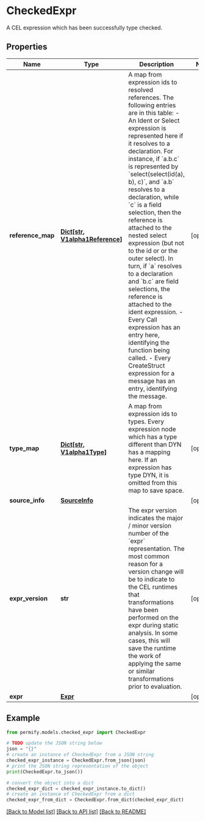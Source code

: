 # CheckedExpr

A CEL expression which has been successfully type checked.

## Properties

Name | Type | Description | Notes
------------ | ------------- | ------------- | -------------
**reference_map** | [**Dict[str, V1alpha1Reference]**](V1alpha1Reference.md) | A map from expression ids to resolved references.  The following entries are in this table:  - An Ident or Select expression is represented here if it resolves to a   declaration. For instance, if &#x60;a.b.c&#x60; is represented by   &#x60;select(select(id(a), b), c)&#x60;, and &#x60;a.b&#x60; resolves to a declaration,   while &#x60;c&#x60; is a field selection, then the reference is attached to the   nested select expression (but not to the id or or the outer select).   In turn, if &#x60;a&#x60; resolves to a declaration and &#x60;b.c&#x60; are field selections,   the reference is attached to the ident expression. - Every Call expression has an entry here, identifying the function being   called. - Every CreateStruct expression for a message has an entry, identifying   the message. | [optional] 
**type_map** | [**Dict[str, V1alpha1Type]**](V1alpha1Type.md) | A map from expression ids to types.  Every expression node which has a type different than DYN has a mapping here. If an expression has type DYN, it is omitted from this map to save space. | [optional] 
**source_info** | [**SourceInfo**](SourceInfo.md) |  | [optional] 
**expr_version** | **str** | The expr version indicates the major / minor version number of the &#x60;expr&#x60; representation.  The most common reason for a version change will be to indicate to the CEL runtimes that transformations have been performed on the expr during static analysis. In some cases, this will save the runtime the work of applying the same or similar transformations prior to evaluation. | [optional] 
**expr** | [**Expr**](Expr.md) |  | [optional] 

## Example

```python
from permify.models.checked_expr import CheckedExpr

# TODO update the JSON string below
json = "{}"
# create an instance of CheckedExpr from a JSON string
checked_expr_instance = CheckedExpr.from_json(json)
# print the JSON string representation of the object
print(CheckedExpr.to_json())

# convert the object into a dict
checked_expr_dict = checked_expr_instance.to_dict()
# create an instance of CheckedExpr from a dict
checked_expr_from_dict = CheckedExpr.from_dict(checked_expr_dict)
```
[[Back to Model list]](../README.md#documentation-for-models) [[Back to API list]](../README.md#documentation-for-api-endpoints) [[Back to README]](../README.md)


